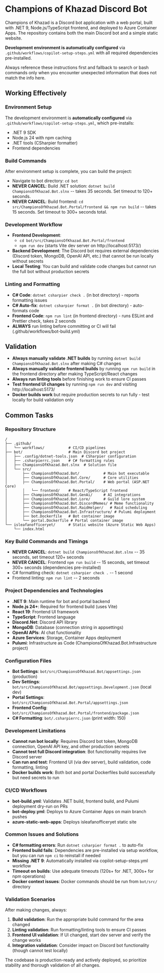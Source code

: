 # Champions of Khazad Discord Bot

Champions of Khazad is a Discord bot application with a web portal, built with .NET 9, Node.js/TypeScript frontend, and deployed to Azure Container Apps. The repository contains both the main Discord bot and a simple static website.

**Development environment is automatically configured** via `.github/workflows/copilot-setup-steps.yml` with all required dependencies pre-installed.

Always reference these instructions first and fallback to search or bash commands only when you encounter unexpected information that does not match the info here.

## Working Effectively

### Environment Setup
The development environment is **automatically configured** via `.github/workflows/copilot-setup-steps.yml`, which pre-installs:
- .NET 9 SDK
- Node.js 24 with npm caching
- .NET tools (CSharpier formatter)
- Frontend dependencies

### Build Commands
After environment setup is complete, you can build the project:
- Navigate to bot directory: `cd bot`
- **NEVER CANCEL**: Build .NET solution: `dotnet build ChampionsOfKhazad.Bot.slnx` -- takes 35 seconds. Set timeout to 120+ seconds.
- **NEVER CANCEL**: Build frontend: `cd src/ChampionsOfKhazad.Bot.Portal/frontend && npm run build` -- takes 15 seconds. Set timeout to 300+ seconds total.

### Development Workflow
- **Frontend Development**: 
  - `cd bot/src/ChampionsOfKhazad.Bot.Portal/frontend`
  - `npm run dev` (starts Vite dev server on http://localhost:5173/)
- **Backend Development**: The Discord bot requires external dependencies (Discord token, MongoDB, OpenAI API, etc.) that cannot be run locally without secrets
- **Local Testing**: You can build and validate code changes but cannot run the full bot without production secrets

### Linting and Formatting
- **C# Code**: `dotnet csharpier check .` (in bot directory) - reports formatting issues
- **C# Auto-fix**: `dotnet csharpier format .` (in bot directory) - auto-formats code
- **Frontend Code**: `npm run lint` (in frontend directory) - runs ESLint and Prettier check, takes 2 seconds
- **ALWAYS** run linting before committing or CI will fail (.github/workflows/bot-build.yml)

## Validation
- **Always manually validate .NET builds** by running `dotnet build ChampionsOfKhazad.Bot.slnx` after making C# changes
- **Always manually validate frontend builds** by running `npm run build` in the frontend directory after making TypeScript/React changes
- **Always run linting tools** before finishing work to ensure CI passes
- **Test frontend UI changes** by running `npm run dev` and visiting http://localhost:5173/
- **Docker builds work** but require production secrets to run fully - test locally for build validation only

## Common Tasks

### Repository Structure
```
/
├── .github/
│   └── workflows/           # CI/CD pipelines
├── bot/                     # Main Discord bot project
│   ├── .config/dotnet-tools.json  # CSharpier configuration
│   ├── .csharpierrc.json    # C# formatting rules
│   ├── ChampionsOfKhazad.Bot.slnx  # Solution file
│   └── src/
│       ├── ChampionsOfKhazad.Bot/           # Main bot executable
│       ├── ChampionsOfKhazad.Bot.Core/      # Core utilities
│       ├── ChampionsOfKhazad.Bot.Portal/    # Web portal (ASP.NET Core)
│       │   └── frontend/    # React/TypeScript frontend
│       ├── ChampionsOfKhazad.Bot.GenAi/     # AI integrations
│       ├── ChampionsOfKhazad.Bot.Lore/      # Guild lore system
│       ├── ChampionsOfKhazad.Bot.DiscordMemes/ # Meme functionality
│       ├── ChampionsOfKhazad.Bot.RaidHelper/   # Raid scheduling
│       ├── ChampionsOfKhazad.Bot.Infrastructure/ # Pulumi deployment
│       ├── bot.Dockerfile   # Bot container image
│       └── portal.Dockerfile # Portal container image
└── isleafanofficeryet/      # Static website (Azure Static Web Apps)
    └── index.html
```

### Key Build Commands and Timings
- **NEVER CANCEL**: `dotnet build ChampionsOfKhazad.Bot.slnx` -- 35 seconds, set timeout 120+ seconds
- **NEVER CANCEL**: Frontend `npm run build` -- 15 seconds, set timeout 300+ seconds (dependencies pre-installed)
- C# formatting check: `dotnet csharpier check .` -- 1 second
- Frontend linting: `npm run lint` -- 2 seconds

### Project Dependencies and Technologies
- **.NET 9**: Main runtime for bot and portal backend
- **Node.js 24+**: Required for frontend build (uses Vite)
- **React 19**: Frontend UI framework
- **TypeScript**: Frontend language
- **Discord.Net**: Discord API library
- **MongoDB**: Database (connection string in appsettings)
- **OpenAI APIs**: AI chat functionality  
- **Azure Services**: Storage, Container Apps deployment
- **Pulumi**: Infrastructure as Code (ChampionsOfKhazad.Bot.Infrastructure project)

### Configuration Files
- **Bot Settings**: `bot/src/ChampionsOfKhazad.Bot/appsettings.json` (production)
- **Dev Settings**: `bot/src/ChampionsOfKhazad.Bot/appsettings.Development.json` (local dev)  
- **Portal Settings**: `bot/src/ChampionsOfKhazad.Bot.Portal/appsettings.json`
- **Frontend Config**: `bot/src/ChampionsOfKhazad.Bot.Portal/frontend/package.json`
- **C# Formatting**: `bot/.csharpierrc.json` (print width: 150)

### Development Limitations
- **Cannot run bot locally**: Requires Discord bot token, MongoDB connection, OpenAI API key, and other production secrets
- **Cannot test full Discord integration**: Bot functionality requires live Discord server
- **Can run and test**: Frontend UI (via dev server), build validation, code formatting, linting
- **Docker builds work**: Both bot and portal Dockerfiles build successfully but need secrets to run

### CI/CD Workflows  
- **bot-build.yml**: Validates .NET build, frontend build, and Pulumi deployment dry-run on PRs
- **bot-deploy.yml**: Deploys to Azure Container Apps on main branch pushes
- **azure-static-web-apps**: Deploys isleafanofficeryet static site

### Common Issues and Solutions
- **C# formatting errors**: Run `dotnet csharpier format .` to auto-fix
- **Frontend build fails**: Dependencies are pre-installed via setup workflow, but you can run `npm ci` to reinstall if needed
- **Missing .NET 9**: Automatically installed via copilot-setup-steps.yml workflow
- **Timeout on builds**: Use adequate timeouts (120s+ for .NET, 300s+ for npm operations)
- **Docker context issues**: Docker commands should be run from `bot/src/` directory

### Validation Scenarios
After making changes, always:
1. **Build validation**: Run the appropriate build command for the area changed
2. **Linting validation**: Run formatting/linting tools to ensure CI passes
3. **Frontend UI validation**: If UI changed, start dev server and verify the change works
4. **Integration validation**: Consider impact on Discord bot functionality (though cannot test locally)

The codebase is production-ready and actively deployed, so prioritize stability and thorough validation of all changes.